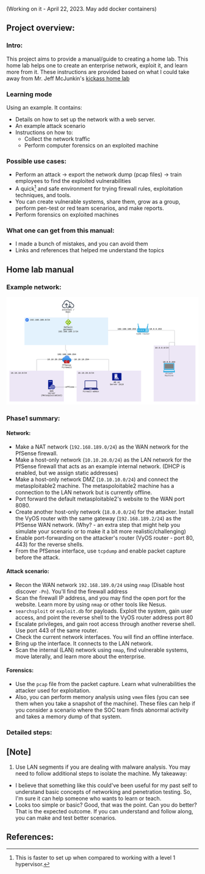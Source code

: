 (Working on it - April 22, 2023. May add docker containers)
## Project overview:
### Intro:
This project aims to provide a manual/guide to creating a home lab. This home lab helps one to create an enterprise network, exploit it, and learn more from it. These instructions are provided based on what I could take away from Mr. Jeff McJunkin's [kickass home lab](http://bit.ly/kickasslab)
### Learning mode
Using an example. It contains:
- Details on how to set up the network with a web server. 
- An example attack scenario
- Instructions on how to:
	- Collect the network traffic
	- Perform computer forensics on an exploited machine
### Possible use cases:
- Perform an attack -> export the network dump (pcap files) -> train employees to find the exploited vulnerabilities
- A quick[^1] and safe environment for trying firewall rules, exploitation techniques, and tools.
- You can create vulnerable systems, share them, grow as a group, perform pen-test or red team scenarios, and make reports.
- Perform forensics on exploited machines
### What one can get from this manual:
- I made a bunch of mistakes, and you can avoid them
- Links and references that helped me understand the topics

## Home lab manual

### Example network:
![NW_home_lab.png](NW_home_lab.png)

### Phase1 summary:
#### Network:
- Make a NAT network (`192.168.189.0/24`) as the WAN network for the PfSense firewall.
- Make a host-only network (`10.10.20.0/24`) as the LAN network for the PfSense firewall that acts as an example internal network. (DHCP is enabled, but we assign static addresses)
- Make a host-only network DMZ (`10.10.10.0/24`) and connect the metasploitable2 machine. The metaspoloitable2 machine has a connection to the LAN network but is currently offline.
- Port forward the default metasploitable2's website to the WAN port 8080.
- Create another host-only network (`18.0.0.0/24`) for the attacker. Install the VyOS router with the same gateway (`192.168.189.2/24`) as the PfSense WAN network. (Why? - an extra step that might help you simulate your scenario or to make it a bit more realistic/challenging)
- Enable port-forwarding on the attacker's router (VyOS router - port 80, 443) for the reverse shells. 
- From the PfSense interface, use `tcpdump` and enable packet capture before the attack.
#### Attack scenario:
- Recon the WAN network `192.168.189.0/24` using `nmap` (Disable host discover `-Pn`). You'll find the firewall address
- Scan the firewall IP address, and you may find the open port for the website. Learn more by using `nmap` or other tools like Nesus.
- `searchsploit` or `exploit.db` for payloads. Exploit the system, gain user access, and point the reverse shell to the VyOS router address port 80
- Escalate privileges, and gain root access through another reverse shell. Use port 443 of the same router.
- Check the current network interfaces. You will find an offline interface.
- Bring up the interface. It connects to the LAN network.
- Scan the internal (LAN) network using `nmap`, find vulnerable systems, move laterally, and learn more about the enterprise.
#### Forensics:
- Use the `pcap` file from the packet capture. Learn what vulnerabilities the attacker used for exploitation.
- Also, you can perform memory analysis using `vmem` files (you can see them when you take a snapshot of the machine). These files can help if you consider a scenario where the SOC team finds abnormal activity and takes a memory dump of that system.

### Detailed steps:

## [Note]
1. Use LAN segments if you are dealing with malware analysis. You may need to follow additional steps to isolate the machine.
My takeaway:
- I believe that something like this could've been useful for my past self to understand basic concepts of networking and penetration testing. So, I'm sure it can help someone who wants to learn or teach.
- Looks too simple or basic? Good, that was the point. Can you do better? That is the expected outcome. If you can understand and follow along, you can make and test better scenarios.

## References:

[^1]: This is faster to set up when compared to working with a level 1 hypervisor.
